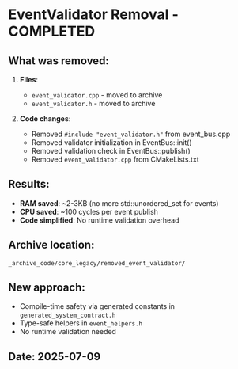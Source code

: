 # EventValidator Removal - COMPLETED

## What was removed:
1. **Files**:
   - `event_validator.cpp` - moved to archive
   - `event_validator.h` - moved to archive

2. **Code changes**:
   - Removed `#include "event_validator.h"` from event_bus.cpp
   - Removed validator initialization in EventBus::init()
   - Removed validation check in EventBus::publish()
   - Removed `event_validator.cpp` from CMakeLists.txt

## Results:
- **RAM saved**: ~2-3KB (no more std::unordered_set for events)
- **CPU saved**: ~100 cycles per event publish
- **Code simplified**: No runtime validation overhead

## Archive location:
`_archive_code/core_legacy/removed_event_validator/`

## New approach:
- Compile-time safety via generated constants in `generated_system_contract.h`
- Type-safe helpers in `event_helpers.h`
- No runtime validation needed

## Date: 2025-07-09
